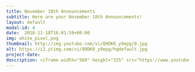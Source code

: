 ```yaml
---
title: November 18th Announcements
subtitle: Here are your November 18th Announcements!
layout: default
modal-id: 4 
date:  2018-11-18T16:01:59+00:00
img: white_pixel.png
thumbnail: http://img.youtube.com/vi/Q9DK0_y9epg/0.jpg
alt: https://i2.ytimg.com/vi/Q9DK0_y9epg/hqdefault.jpg
project-date: 
description: <iframe width="560" height="315" src="https://www.youtube.com/embed/Q9DK0_y9epg" frameborder="0" allowfullscreen></iframe> 
---
```


